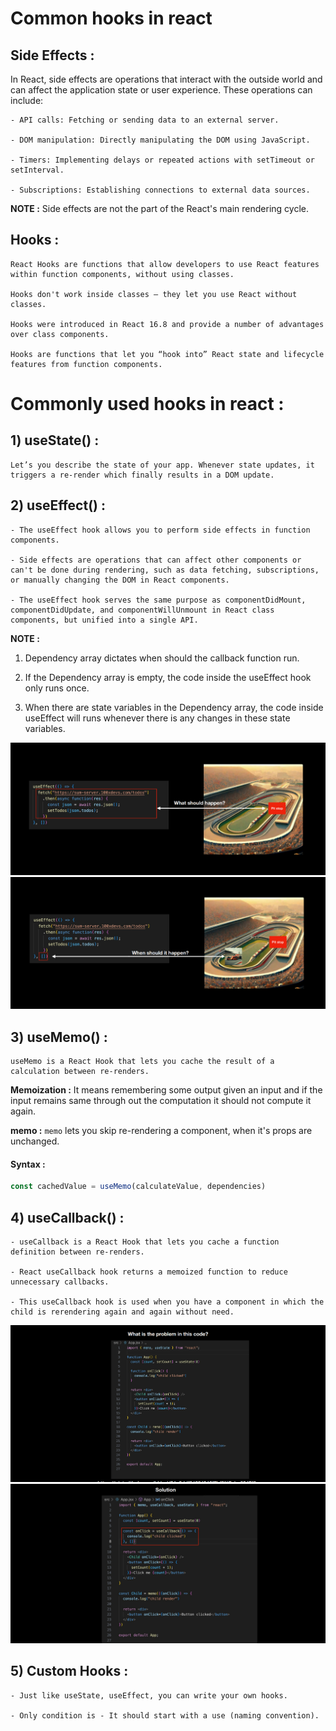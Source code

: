 # Common hooks in react

## Side Effects : 
In React, side effects are operations that interact with the outside world and can affect the application state or user experience. These operations can include:

    - API calls: Fetching or sending data to an external server.

    - DOM manipulation: Directly manipulating the DOM using JavaScript.

    - Timers: Implementing delays or repeated actions with setTimeout or setInterval.

    - Subscriptions: Establishing connections to external data sources.

__NOTE :__ Side effects are not the part of the React's main rendering cycle.

## Hooks : 
    React Hooks are functions that allow developers to use React features within function components, without using classes. 

    Hooks don't work inside classes — they let you use React without classes.
    
    Hooks were introduced in React 16.8 and provide a number of advantages over class components. 

    Hooks are functions that let you “hook into” React state and lifecycle features from function components. 

# Commonly used hooks in react :

## 1) useState() :
    Let’s you describe the state of your app. Whenever state updates, it triggers a re-render which finally results in a DOM update.

## 2) useEffect() : 
    - The useEffect hook allows you to perform side effects in function components. 
    
    - Side effects are operations that can affect other components or can't be done during rendering, such as data fetching, subscriptions, or manually changing the DOM in React components.

    - The useEffect hook serves the same purpose as componentDidMount, componentDidUpdate, and componentWillUnmount in React class components, but unified into a single API.

__NOTE :__ 
1) Dependency array dictates when should the callback function run.

2) If the Dependency array is empty, the code inside the useEffect hook only runs once.

3) When there are state variables in the Dependency array, the code inside useEffect will runs whenever there is any changes in these state variables.

<img src="./assets/Pic-1.png" />
<img src="./assets/Pic-2.png" />

## 3) useMemo() :
    useMemo is a React Hook that lets you cache the result of a calculation between re-renders.

__Memoization :__ It means remembering some output given an input and if the input remains same through out the computation it should not compute it again.

__memo :__ `memo` lets you skip re-rendering a component, when it's props are unchanged.

#### Syntax : 
```javascript
const cachedValue = useMemo(calculateValue, dependencies)
```

## 4) useCallback() : 
    - useCallback is a React Hook that lets you cache a function definition between re-renders.
    
    - React useCallback hook returns a memoized function to reduce unnecessary callbacks. 
    
    - This useCallback hook is used when you have a component in which the child is rerendering again and again without need.

<img src="./assets/Pic-3.png" />
<img src="./assets/Pic-4.png" />

## 5) Custom Hooks : 
    - Just like useState, useEffect, you can write your own hooks.

    - Only condition is - It should start with a use (naming convention).